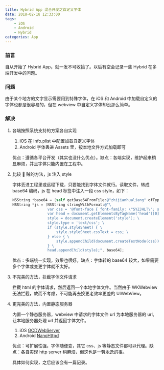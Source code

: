 ```yaml
---
title: Hybrid App 混合开发之自定义字体
date: 2018-02-18 12:33:00
tags:
    - iOS
    - Android
    - Hybrid
categories: App
---
```


### 前言

自从开始了 Hybrid App，就一发不可收拾了。以后有空会记录一些 Hybrid 在多端开发中的问题。

### 问题

由于某个地方的文字显示需要用到特殊字体，在 iOS 和 Android 中加载自定义的字体也都是很容易的，但在 webview 中自定义字体却没那么简单。

### 解决

1. 各端按照系统支持的方案各自实现

    1. iOS 在 info.plist 中配置加载自定义字体
    2. Android 字体丢进 Assets 里，按本地文件方式加载即可

    优点：遵循各平台开发（其实也没什么优点）。缺点：各端实现，维护起来稍显麻烦，并且字体只能内置在工程中。

2. 比较 🐔 贼的方法，js 注入 style

    字体丢进工程里或远程下载，只要能找到字体文件就行。读取文件，转成 base64 编码，js 在 head 标签中注入一段 css style，如下：

    ```ObjectiveC
    NSString *base64 = [self getBase64FromFile:@"zhijianhualiang" ofType:@"ttf"];
    NSString *js = [NSString stringWithFormat:@"\
                    var css = '@font-face { font-family: \"SYZJHLT\"; src: url(data:font/ttf;base64,%@) format(\"truetype\");}'; \
                    var head = document.getElementsByTagName('head')[0], \
                    style = document.createElement('style'); \
                    style.type = 'text/css'; \
                    if (style.styleSheet) { \
                        style.styleSheet.cssText = css; \
                    } else { \
                        style.appendChild(document.createTextNode(css)); \
                    } \
                    head.appendChild(style);", base64];
    ```

    优点：多端统一实现，效果也很好。缺点：字体转的 base64 较大，如果需要多个字体或变更字体就不太好。

3. 不完美的方法，拦截字体文件请求

    拦截 html 的字体请求，然后返回一个本地字体文件。当然由于 WKWebview 无法拦截，故而不考虑，不可能再去换更老效率更差的 UIWebView。

4. 更完美的方法，内置静态服务器

    内置一个静态服务器，webview 中请求的字体文件 url 为本地服务器的 url，让本地服务器处理 url 并返回字体文件。

    1. iOS [GCDWebServer](https://github.com/swisspol/GCDWebServer)
    2. Android [NanoHttpd](https://github.com/NanoHttpd/nanohttpd)

    优点：可扩展性强，字体随便变，其它 css、js 等静态文件都可以代理。缺点：各自实现 http server 稍麻烦，但这也是一劳永逸的事。

    具体如何实现，之后应该会有一篇记录。
